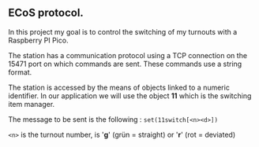 ## ECoS protocol.

In this project my goal is to control the switching of my turnouts with a Raspberry PI Pico.

The station has a communication protocol using a TCP connection on the 15471 port on which commands are sent. These commands use a string format.

The station is accessed by the means of objects linked to a numeric identifier. In our application we will use the object **11** which is the switching item manager.

The message to be sent is the following : `set(11switch[<n><d>])`

`<n>` is the turnout number, <d> is '**g**' (grün = straight) or '**r**' (rot = deviated)
